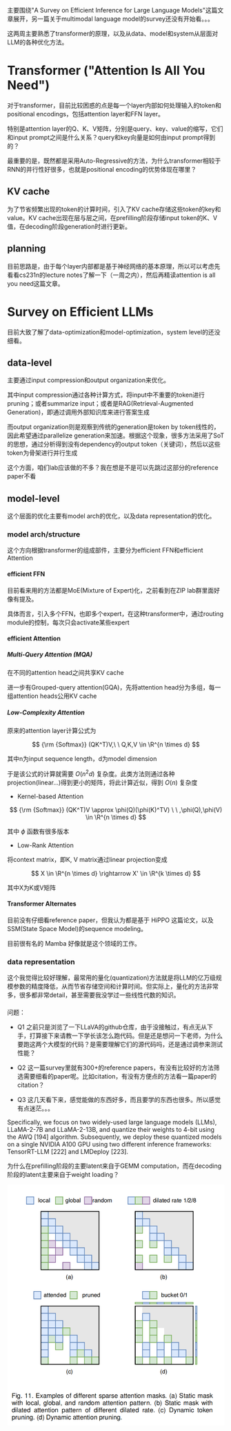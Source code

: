 主要围绕"A Survey on Efficient Inference for Large Language Models"这篇文章展开，另一篇关于multimodal language model的survey还没有开始看。。。

这两周主要熟悉了transformer的原理，以及从data、model和system从层面对LLM的各种优化方法。

# Transformer ("Attention Is All You Need")
对于transformer，目前比较困惑的点是每一个layer内部如何处理输入的token和positional encodings，包括attention layer和FFN layer。

特别是attention layer的Q、K、V矩阵，分别是query、key、value的缩写，它们和input prompt之间是什么关系？query和key向量是如何由input prompt得到的？

最重要的是，既然都是采用Auto-Regressive的方法，为什么transformer相较于RNN的并行性好很多，也就是positional encoding的优势体现在哪里？

## KV cache
为了节省频繁出现的token的计算时间，引入了KV cache存储这些token的key和value。KV cache出现在层与层之间，在prefilling阶段存储input token的K、V值，在decoding阶段generation时进行更新。

## planning
目前思路是，由于每个layer内部都是基于神经网络的基本原理，所以可以考虑先看看cs231n的lecture notes了解一下（一周之内），然后再精读attention is all you need这篇文章。

# Survey on Efficient LLMs
目前大致了解了data-optimization和model-optimization，system level的还没细看。

## data-level
主要通过input compression和output organization来优化。

其中input compression通过各种计算方式，将input中不重要的token进行pruning；或者summarize input；或者是RAG(Retrieval-Augmented Generation)，即通过调用外部知识库来进行答案生成

而output organization则是观察到传统的generation是token by token线性的，因此希望通过parallelize generation来加速。根据这个现象，很多方法采用了SoT的思想，通过分析得到没有dependency的output token（关键词），然后以这些token为骨架进行并行生成

这个方面，咱们lab应该做的不多？我在想是不是可以先跳过这部分的reference paper不看

## model-level
这个层面的优化主要有model arch的优化，以及data representation的优化。

### model arch/structure
这个方向根据transformer的组成部件，主要分为efficient FFN和efficient Attention
#### efficient FFN
目前看来用的方法都是MoE(Mixture of Expert)化，之前看到在ZIP lab群里面好像有提及。

具体而言，引入多个FFN，也即多个expert，在这种transformer中，通过routing module的控制，每次只会activate某些expert

#### efficient Attention
##### Multi-Query Attention (MQA)
在不同的attention head之间共享KV cache

进一步有Grouped-query attention(GQA)，先将attention head分为多组，每一组attention heads公用KV cache

##### Low-Complexity Attention
原来的attention layer计算公式为

$$
{\rm {Softmax}} (QK^T)V,\ \ Q,K,V \in \R^{n \times d}
$$

其中n为input sequence length，d为model dimension

于是该公式的计算就需要 $O(n^2d)$ 复杂度。此类方法则通过各种projection(linear...)得到更小的矩阵，将此计算近似，得到 $O(n)$ 复杂度

+ Kernel-based Attention

$$
{\rm {Softmax}} (QK^T)V \approx \phi(Q)(\phi(K)^TV) \ \ ,\phi(Q),\phi(V) \in \R^{n \times d}
$$

其中 $\phi$ 函数有很多版本

+ Low-Rank Attention

将context matrix，即K, V matrix通过linear projection变成

$$
X \in \R^{n \times d} \rightarrow X' \in \R^{k \times d}
$$

其中X为K或V矩阵

#### Transformer Alternates
目前没有仔细看reference paper，但我认为都是基于 HiPPO 这篇论文，以及SSM(State Space Model)的sequence modeling。

目前很有名的 Mamba 好像就是这个领域的工作。

### data representation
这个我觉得比较好理解，最常用的量化(quantization)方法就是将LLM的亿万级规模参数的精度降低，从而节省存储空间和计算时间。但实际上，量化的方法非常多，很多都非常detail，甚至需要我没学过一些线性代数的知识。

####


问题：

+ Q1 
    之前只是浏览了一下LLaVA的github仓库，由于没接触过，有点无从下手，打算接下来请教一下学长该怎么跑代码。但是还是想问一下老师，为什么要跑这两个大模型的代码？是需要理解它们的源代码吗，还是通过调参来测试性能？

+ Q2
    这一篇survey里就有300+的reference papers，有没有比较好的方法筛选需要细看的paper呢。比如citation，有没有方便点的方法看一篇paper的citation？

+ Q3
    这几天看下来，感觉能做的东西好多，而且要学的东西也很多。所以感觉有点迷茫。。。


Specifically, we focus on two widely-used large language models (LLMs), LLaMA-2-7B and LLaMA-2-13B, and quantize their weights to 4-bit using the AWQ [194] algorithm. Subsequently, we deploy these quantized models on a single NVIDIA A100 GPU using two different inference
frameworks: TensorRT-LLM [222] and LMDeploy [223].

为什么在prefilling阶段的主要latent来自于GEMM computation，而在decoding阶段的latent主要来自于weight loading？

![sparse attention mask](pics/sparse_attn.png)